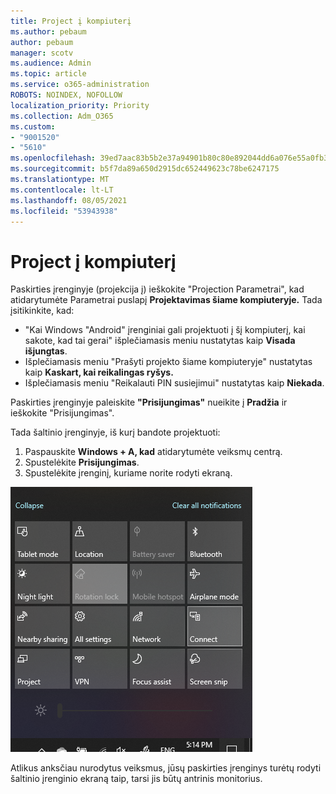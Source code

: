 ```yaml
---
title: Project į kompiuterį
ms.author: pebaum
author: pebaum
manager: scotv
ms.audience: Admin
ms.topic: article
ms.service: o365-administration
ROBOTS: NOINDEX, NOFOLLOW
localization_priority: Priority
ms.collection: Adm_O365
ms.custom:
- "9001520"
- "5610"
ms.openlocfilehash: 39ed7aac83b5b2e37a94901b80c80e892044dd6a076e55a0fb327d2dce7bd16e
ms.sourcegitcommit: b5f7da89a650d2915dc652449623c78be6247175
ms.translationtype: MT
ms.contentlocale: lt-LT
ms.lasthandoff: 08/05/2021
ms.locfileid: "53943938"
---
```

# <a name="project-to-a-pc"></a>Project į kompiuterį

Paskirties įrenginyje (projekcija į) ieškokite "Projection Parametrai", kad atidarytumėte Parametrai puslapį **Projektavimas šiame kompiuteryje.** Tada įsitikinkite, kad:
- "Kai Windows "Android" įrenginiai gali projektuoti į šį kompiuterį, kai sakote, kad tai gerai" išplečiamasis meniu nustatytas kaip **Visada išjungtas**.
- Išplečiamasis meniu "Prašyti projekto šiame kompiuteryje" nustatytas kaip **Kaskart, kai reikalingas ryšys.**
- Išplečiamasis meniu "Reikalauti PIN susiejimui" nustatytas kaip **Niekada**.

Paskirties įrenginyje paleiskite **"Prisijungimas"** nueikite į **Pradžia** ir ieškokite "Prisijungimas".

Tada šaltinio įrenginyje, iš kurį bandote projektuoti:

1. Paspauskite **Windows + A, kad** atidarytumėte veiksmų centrą.
2. Spustelėkite **Prisijungimas**.
3. Spustelėkite įrenginį, kuriame norite rodyti ekraną.

![Project į kompiuterį](media/project-to-a-pc.png)

Atlikus anksčiau nurodytus veiksmus, jūsų paskirties įrenginys turėtų rodyti šaltinio įrenginio ekraną taip, tarsi jis būtų antrinis monitorius.
